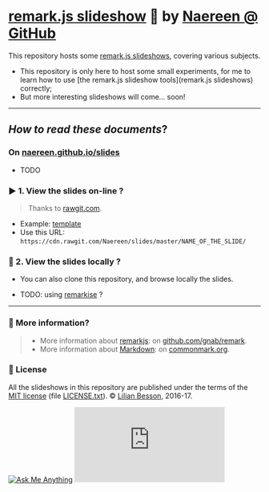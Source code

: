 # [remark.js slideshow](https://github.com/gnab/remark) :notebook: by [Naereen @ GitHub](https://naereen.github.io/)

This repository hosts some [remark.js slideshows](https://github.com/gnab/remark), covering various subjects.

- This repository is only here to host some small experiments, for me to learn how to use [the remark.js slideshow tools](remark.js slideshows) correctly;
- But more interesting slideshows will come... soon!

----

## *How to read these documents*?

### On [naereen.github.io/slides](naereen.github.io/slides/)
- TODO

### :arrow_forward: 1. View the slides on-line ?
> Thanks to [rawgit.com](https://rawgit.com/).

- Example: [template](https://cdn.rawgit.com/Naereen/slides/master/template/)
- Use this URL: ``https://cdn.rawgit.com/Naereen/slides/master/NAME_OF_THE_SLIDE/``

### :arrows_counterclockwise: 2. View the slides locally ?
- You can also clone this repository, and browse locally the slides.

- TODO: using [remarkise](http://remarkjs.com/remarkise) ?

----

### :information_desk_person: More information?
> - More information about [remarkjs](http://remarkjs.com/): on [github.com/gnab/remark](https://github.com/gnab/remark).
> - More information about [Markdown](http://commonmark.org/): on [commonmark.org](http://commonmark.org/).

### :scroll: License
All the slideshows in this repository are published under the terms of the [MIT license](http://lbesson.mit-license.org/) (file [LICENSE.txt](LICENSE.txt)).
© [Lilian Besson](https://github.com/Naereen), 2016-17.

[![Ask Me Anything](https://img.shields.io/badge/ask%20me-anything-1abc9c.svg)](https://github.com/Naereen/ama)
[![Analytics](https://ga-beacon.appspot.com/UA-38514290-17/github.com/Naereen/slides/README.md?pixel)](https://github.com/Naereen/slides/)
